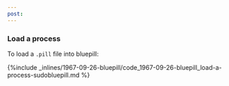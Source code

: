 ```yaml
---
post: 
---
```


### Load a process

To load a `.pill` file into bluepill:



{%include _inlines/1967-09-26-bluepill/code_1967-09-26-bluepill_load-a-process-sudobluepill.md %}



